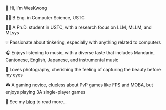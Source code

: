 👋 Hi, I'm WesKwong

👨‍💻 B.Eng. in Computer Science, USTC

🏃‍➡️ A Ph.D. student in USTC, with a research focus on LLM, MLLM, and MLsys

💡 Passionate about tinkering, especially with anything related to computers

🎧 Enjoys listening to music, with a diverse taste that includes Mandarin, Cantonese, English, Japanese, and instrumental music

📸 Loves photography, cherishing the feeling of capturing the beauty before my eyes

🎮 A gaming novice, clueless about PvP games like FPS and MOBA, but enjoys playing 3A single-player games

👀 See my [blog](http://blog.weskwong.tech/index.php/about.html) to read more...
<!---
WesWeei/WesWeei is a ✨ special ✨ repository because its `README.md` (this file) appears on your GitHub profile.
You can click the Preview link to take a look at your changes.
--->
